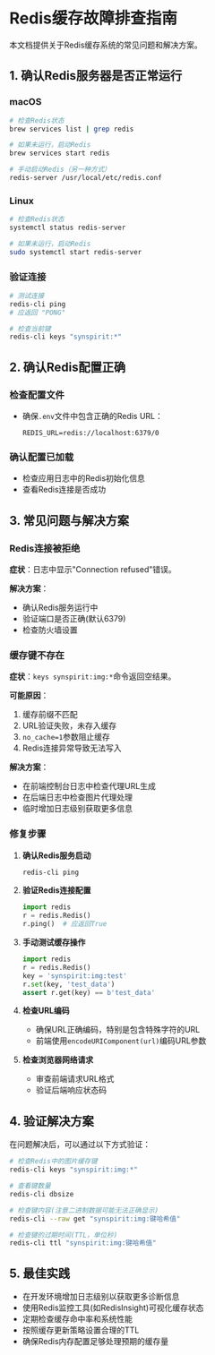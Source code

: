 # Redis缓存故障排查指南

本文档提供关于Redis缓存系统的常见问题和解决方案。

## 1. 确认Redis服务器是否正常运行

### macOS

```bash
# 检查Redis状态
brew services list | grep redis

# 如果未运行，启动Redis
brew services start redis

# 手动启动Redis（另一种方式）
redis-server /usr/local/etc/redis.conf
```

### Linux

```bash
# 检查Redis状态
systemctl status redis-server

# 如果未运行，启动Redis
sudo systemctl start redis-server
```

### 验证连接

```bash
# 测试连接
redis-cli ping
# 应返回 "PONG"

# 检查当前键
redis-cli keys "synspirit:*"
```

## 2. 确认Redis配置正确

### 检查配置文件

- 确保`.env`文件中包含正确的Redis URL：
  ```
  REDIS_URL=redis://localhost:6379/0
  ```

### 确认配置已加载

- 检查应用日志中的Redis初始化信息
- 查看Redis连接是否成功

## 3. 常见问题与解决方案

### Redis连接被拒绝

**症状**：日志中显示"Connection refused"错误。

**解决方案**：
- 确认Redis服务运行中
- 验证端口是否正确(默认6379)
- 检查防火墙设置

### 缓存键不存在

**症状**：`keys synspirit:img:*`命令返回空结果。

**可能原因**：
1. 缓存前缀不匹配
2. URL验证失败，未存入缓存
3. `no_cache=1`参数阻止缓存
4. Redis连接异常导致无法写入

**解决方案**：
- 在前端控制台日志中检查代理URL生成
- 在后端日志中检查图片代理处理
- 临时增加日志级别获取更多信息

### 修复步骤

1. **确认Redis服务启动**
   ```bash
   redis-cli ping
   ```

2. **验证Redis连接配置**
   ```python
   import redis
   r = redis.Redis()
   r.ping()  # 应返回True
   ```

3. **手动测试缓存操作**
   ```python
   import redis
   r = redis.Redis()
   key = 'synspirit:img:test'
   r.set(key, 'test_data')
   assert r.get(key) == b'test_data'
   ```

4. **检查URL编码**
   - 确保URL正确编码，特别是包含特殊字符的URL
   - 前端使用`encodeURIComponent(url)`编码URL参数

5. **检查浏览器网络请求**
   - 审查前端请求URL格式
   - 验证后端响应状态码

## 4. 验证解决方案

在问题解决后，可以通过以下方式验证：

```bash
# 检查Redis中的图片缓存键
redis-cli keys "synspirit:img:*"

# 查看键数量
redis-cli dbsize

# 检查键内容(注意二进制数据可能无法正确显示)
redis-cli --raw get "synspirit:img:键哈希值"

# 检查键的过期时间(TTL，单位秒)
redis-cli ttl "synspirit:img:键哈希值"
```

## 5. 最佳实践

- 在开发环境增加日志级别以获取更多诊断信息
- 使用Redis监控工具(如RedisInsight)可视化缓存状态
- 定期检查缓存命中率和系统性能
- 按照缓存更新策略设置合理的TTL
- 确保Redis内存配置足够处理预期的缓存量 